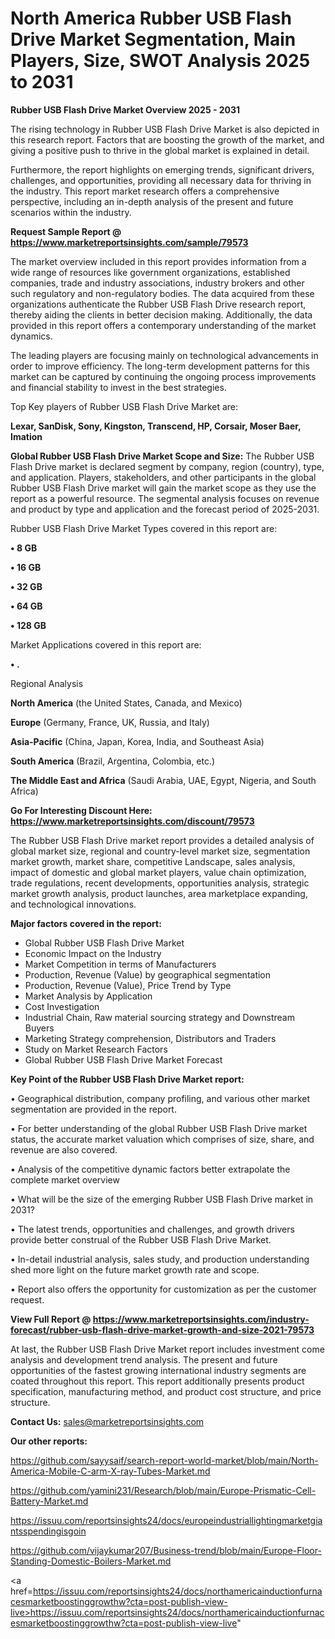 # North America Rubber USB Flash Drive Market Segmentation, Main Players, Size, SWOT Analysis 2025 to 2031

<Strong> Rubber USB Flash Drive Market Overview 2025 - 2031</strong>

The rising technology in Rubber USB Flash Drive Market is also depicted in this research report. Factors that are boosting the growth of the market, and giving a positive push to thrive in the global market is explained in detail.

Furthermore, the report highlights on emerging trends, significant drivers, challenges, and opportunities, providing all necessary data for thriving in the industry. This report market research offers a comprehensive perspective, including an in-depth analysis of the present and future scenarios within the industry.

<strong>Request Sample Report @ <a href=https://www.marketreportsinsights.com/sample/79573>https://www.marketreportsinsights.com/sample/79573</a></strong>

The market overview included in this report provides information from a wide range of resources like government organizations, established companies, trade and industry associations, industry brokers and other such regulatory and non-regulatory bodies. The data acquired from these organizations authenticate the Rubber USB Flash Drive research report, thereby aiding the clients in better decision making. Additionally, the data provided in this report offers a contemporary understanding of the market dynamics.

The leading players are focusing mainly on technological advancements in order to improve efficiency. The long-term development patterns for this market can be captured by continuing the ongoing process improvements and financial stability to invest in the best strategies.

Top Key players of Rubber USB Flash Drive Market are:

<strong>Lexar, SanDisk, Sony, Kingston, Transcend, HP, Corsair, Moser Baer, Imation</strong>

<strong><b>Global Rubber USB Flash Drive Market Scope and Size:</b></strong>
The Rubber USB Flash Drive market is declared segment by company, region (country), type, and application. Players, stakeholders, and other participants in the global Rubber USB Flash Drive market will gain the market scope as they use the report as a powerful resource. The segmental analysis focuses on revenue and product by type and application and the forecast period of 2025-2031.

Rubber USB Flash Drive Market Types covered in this report are:

<strong>• 8 GB

• 16 GB

• 32 GB

• 64 GB

• 128 GB</strong>

Market Applications covered in this report are:

<strong>• .</strong> 

Regional Analysis

<strong>North America</strong> (the United States, Canada, and Mexico)

<strong>Europe</strong> (Germany, France, UK, Russia, and Italy)

<strong>Asia-Pacific</strong> (China, Japan, Korea, India, and Southeast Asia)

<strong>South America</strong> (Brazil, Argentina, Colombia, etc.)

<strong>The Middle East and Africa</strong> (Saudi Arabia, UAE, Egypt, Nigeria, and South Africa)

<strong>Go For Interesting Discount Here: <a href=https://www.marketreportsinsights.com/discount/79573>https://www.marketreportsinsights.com/discount/79573</a></strong>

The Rubber USB Flash Drive market report provides a detailed analysis of global market size, regional and country-level market size, segmentation market growth, market share, competitive Landscape, sales analysis, impact of domestic and global market players, value chain optimization, trade regulations, recent developments, opportunities analysis, strategic market growth analysis, product launches, area marketplace expanding, and technological innovations.

<strong><b>Major factors covered in the report:</b></strong>
<ul>
  <li>Global Rubber USB Flash Drive Market </li>
  <li>Economic Impact on the Industry</li>
  <li>Market Competition in terms of Manufacturers</li>
  <li>Production, Revenue (Value) by geographical segmentation</li>
  <li>Production, Revenue (Value), Price Trend by Type</li>
  <li>Market Analysis by Application</li>
  <li>Cost Investigation</li>
  <li>Industrial Chain, Raw material sourcing strategy and Downstream Buyers</li>
  <li>Marketing Strategy comprehension, Distributors and Traders</li>
  <li>Study on Market Research Factors</li>
  <li>Global Rubber USB Flash Drive Market Forecast</li>
</ul>

<strong><b>Key Point of the Rubber USB Flash Drive Market report:</b></strong>

• Geographical distribution, company profiling, and various other market segmentation are provided in the report.

• For better understanding of the global Rubber USB Flash Drive market status, the accurate market valuation which comprises of size, share, and revenue are also covered.

• Analysis of the competitive dynamic factors better extrapolate the complete market overview

• What will be the size of the emerging Rubber USB Flash Drive market in 2031?

• The latest trends, opportunities and challenges, and growth drivers provide better construal of the Rubber USB Flash Drive Market.

• In-detail industrial analysis, sales study, and production understanding shed more light on the future market growth rate and scope.

• Report also offers the opportunity for customization as per the customer request.

<strong><b>View Full Report @ <a href=https://www.marketreportsinsights.com/industry-forecast/rubber-usb-flash-drive-market-growth-and-size-2021-79573>https://www.marketreportsinsights.com/industry-forecast/rubber-usb-flash-drive-market-growth-and-size-2021-79573</a></b></strong>


At last, the Rubber USB Flash Drive Market report includes investment come analysis and development trend analysis. The present and future opportunities of the fastest growing international industry segments are coated throughout this report. This report additionally presents product specification, manufacturing method, and product cost structure, and price structure.

<strong>Contact Us:</strong>
sales@marketreportsinsights.com

<strong>Our other reports:</strong>

<a href=https://github.com/sayysaif/search-report-world-market/blob/main/North-America-Mobile-C-arm-X-ray-Tubes-Market.md>https://github.com/sayysaif/search-report-world-market/blob/main/North-America-Mobile-C-arm-X-ray-Tubes-Market.md</a>

<a href=https://github.com/yamini231/Research/blob/main/Europe-Prismatic-Cell-Battery-Market.md>https://github.com/yamini231/Research/blob/main/Europe-Prismatic-Cell-Battery-Market.md</a>

<a href=https://issuu.com/reportsinsights24/docs/europeindustriallightingmarketgiantsspendingisgoin>https://issuu.com/reportsinsights24/docs/europeindustriallightingmarketgiantsspendingisgoin</a>

<a href=https://github.com/vijaykumar207/Business-trend/blob/main/Europe-Floor-Standing-Domestic-Boilers-Market.md>https://github.com/vijaykumar207/Business-trend/blob/main/Europe-Floor-Standing-Domestic-Boilers-Market.md</a>

<a href=https://issuu.com/reportsinsights24/docs/northamericainductionfurnacesmarketboostinggrowthw?cta=post-publish-view-live>https://issuu.com/reportsinsights24/docs/northamericainductionfurnacesmarketboostinggrowthw?cta=post-publish-view-live</a>"
